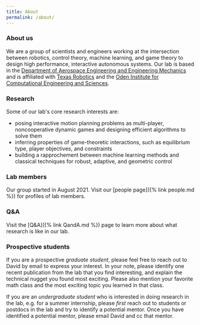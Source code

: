 ```yaml
---
title: About
permalink: /about/
---
```


### About us
We are a group of scientists and engineers working at the intersection between robotics, control theory, machine learning, and game theory to design high performance, interactive autonomous systems. Our lab is based in the [Department of Aerospace Engineering and Engineering Mechanics](https://www.ae.utexas.edu) and is affiliated with [Texas Robotics](https://robotics.utexas.edu) and the [Oden Institute for Computational Engineering and Sciences](https://oden.utexas.edu).

### Research
Some of our lab's core research interests are:

- posing interactive motion planning problems as multi-player, noncooperative dynamic games and designing efficient algorithms to solve them
- inferring properties of game-theoretic interactions, such as equilibrium type, player objectives, and constraints
- building a rapprochement between machine learning methods and classical techniques for robust, adaptive, and geometric control

### Lab members

Our group started in August 2021. Visit our [people page]({% link people.md %}) for profiles of lab members.

### Q&A

Visit the [Q&A]({% link QandA.md %}) page to learn more about what research is like in our lab.

### Prospective students

If you are a prospective *graduate student*, please feel free to reach out to David by email to express your interest. In your note, please identify one recent publication from the lab that you find interesting, and explain the technical nugget you found most exciting. Please also mention your favorite math class and the most exciting topic you learned in that class.

If you are an *undergraduate student* who is interested in doing research in the lab, e.g. for a summer internship, please _first_ reach out to students or postdocs in the lab and try to identify a potential mentor. Once you have identified a potential mentor, please email David and cc that mentor.
